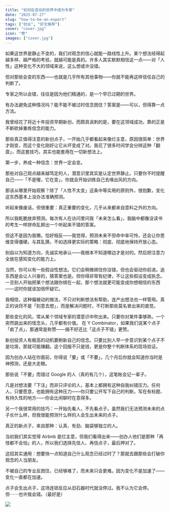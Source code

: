 ```yaml
---
title: "如何在变动的世界中成为专家"
date: "2025-07-27"
slug: "how-to-be-an-expert"
tags: ["创业", "好文推荐"]
cover: "cover.jpg"
icon: "😎"
images: ["cover.jpg"]
---
```

如果这世界是静止不变的，我们对观念的信心就能一路线性上升。某个想法经得起越多样、越严格的考验，就越可能是真的。许多人其实默默相信这一点——对「人性」这种变化不大的领域来说，这么想或许没错。



但对那些会变的东西——也就是几乎所有其他事物——你就不能再这样信任自己的判断了。



专家之所以会错，往往是因为他们精通的，是一个早已过期的世界。



有办法避免这种情况吗？能不能不被过时信念困住？答案是——可以，但得靠一点方法。



我曾经花了将近十年投资早期新创，而颇具讽刺的是，要在这领域成功，靠的正是不断砍掉重练信念的能力。



那些真正值得注意的新创点子，一开始几乎都看起来像烂主意，原因很简单：世界才刚变，而这个变化刚好让它从坏变成了对。我花了很多时间学会分辨这种「翻盘」，而这套技巧，其实也能套用在一切新想法上。



第一步，养成一种信念：世界一定会变。



那些对自己观点越来越笃定的人，潜意识里其实是认定世界静止。只要你不时提醒自己——「不是喔，它在变」，你就会开始训练自己去嗅出风的方向。



那该从哪里开始观察？除了「人性不太变」这条中等实用的原则外，很抱歉，变化这东西基本上没办法准确预测。



听起来像废话，但很重要：真正重要的变化，几乎从来都来自意料之外的方向。



所以我乾脆放弃预测。每次有人在访问里问我「未来怎么看」，我脑中都像没读书的考生一样拼命乱掰出一个听起来不错的答案。



但这不是因为我懒。恰好相反——我觉得，预测未来不但命中率可怜，还会让你思维变得僵硬。与其乱猜，不如选择更实际的策略：彻底、彻底地保持开放心态。



别自以为知道方向，先诚实地承认——我根本不知道哪边才是对的。然后把注意力全放在感知变化的能力上。



当然，你可以有一些假设性想法。它们会稍微绑住你没错，但也会驱动你前进。追东西是会让人兴奋的，猜答案也是。但你得非常有纪律，不让这些假设变成执念。
一旦别人开始把某个想法跟你绑在一起，那个想法就更可能变成你想相信的东西——这时你就该加倍怀疑它。



我相信，这种偏被动的做法，不只对判断想法有帮助，连产出想法也一样管用。真正的诀窍不是「刻意去想」，而是解决问题时，不打断那些莫名冒出来的直觉。



那些变化的风，常从某个领域专家的潜意识中吹出来。只要你对某件事够熟，一个突然跳出来的怪念头，几乎都有价值。
在 Y Combinator，如果我们说某个点子「疯了点」，那通常是称赞——搞不好还比「这点子不错」更赞。



新创投资人有极高的动机要刷新自己的信念。只要比别人早一步意识到某个点子不是垃圾，那就可能赚翻。这个回报不只是钱，更是你整个判断体系的现场验证。



因为创办人站在你面前，你得说「要」或「不要」，几个月后你就会知道你当时是神预测，还是大走眼。



那些说「不要」而错过 Google 的人（真的有几个），这笔帐会记一辈子。



凡是对想法要「下注」而非只评论的人，基本上都拥有这种自我纠错压力。任何人，只要愿意，也能拥有这种压力——你只要公开写下自己的判断。写在有标题、有持久性的地方——你会比闲聊时在意得多。



另一个我很常用的技巧：一开始先看人，不先看点子。虽然我们无法预测未来的点子长什么样，但我很能预测什么样的人会生出未来的点子。



真正的新点子，来自那种：认真、有劲、脑袋够独立的人。



当初我们其实觉得 Airbnb 是烂主意，但我们看得出来——创办人他们是那种「再怪都不会怕」的人，所以我们选择先信人、再信点子，最后押对了。



这招其实通用：想要快一点知道自己什么观念已经过时了？那就去跟那些会打破你观念的人当朋友。



不被自己的专业反困住，已经够难了，而未来只会更难。因为变化不是加速了——变化一直都在加速。



点子会生出点子，这场连锁反应从旧石器时代就没停过。我不认为它会停。
但⋯⋯也许我会错。（最好是）




![](https://prod-files-secure.s3.us-west-2.amazonaws.com/112d0858-5090-4d34-a606-b75eb8d65fd2/46476355-9cf3-4e99-9b7a-3531bc426380/1000202064.png?X-Amz-Algorithm=AWS4-HMAC-SHA256&X-Amz-Content-Sha256=UNSIGNED-PAYLOAD&X-Amz-Credential=ASIAZI2LB466324QMXY7%2F20250920%2Fus-west-2%2Fs3%2Faws4_request&X-Amz-Date=20250920T043407Z&X-Amz-Expires=3600&X-Amz-Security-Token=IQoJb3JpZ2luX2VjEGwaCXVzLXdlc3QtMiJIMEYCIQDfykuFCLGKCclGzlvznEHQkl9qf3bhWpuC%2BCreOjYe8wIhANwYdHzhahKjP8dU%2BJVhNx4Z%2F3MHr266po025BZeqGIDKogECOX%2F%2F%2F%2F%2F%2F%2F%2F%2F%2FwEQABoMNjM3NDIzMTgzODA1Igy%2BREoJbtb9D1HOW70q3APw48ibbZkcb57OnNR7hJE6%2F5dgTk4OeTVOxf95wEp%2B6eSNoQKkXv5NfcYySbWMc2ad78k9qof%2F2%2F5fl7iv8FYpdUrqbthxfAucKvILzoTYmg%2B8bbV3lEQyuzOJJZH%2FNe3AkkodLX4aQdgpDmX9%2BWYkZ%2BBdLeYpY41y1smmHOV0Evi1gQ1P5vwIdPpSF02x2wfTPDw19I4oarqDY02u%2Fmu4CItbzXYc1NTlufEk3Egokf8Nc8FSX8wh%2BlW7AV6LMtTNEqvMRJqi%2BvSqSwsSrpsEqSS1WQ3RUZk42n%2BQDcA%2Bw0s33gfn%2F5IMJ%2Fx%2FF1STg%2BNuRw%2B09iB3d886TvIoewxxuq60E6B%2B4ikCFnulhC4uj82553fDe075IE526hMqQSdbzyYImezkyOFClEkLw%2BdbbdAei9feoDB8CgMmRjU%2Be6C8%2BNSFXzpbmeF7uoJQsJ0s7%2F9JfTkRG3O4MTWCKRGhHYX%2BfT%2Ft2kGSHim5rexUnnmnpYwrUjX3i9m0m4%2BIjJYB3Dye3gqcmsyOWIGGirMJdTK%2FZF2QvncrLnKZ4p%2B2v%2FHdbWqpwGzrHa%2BRb%2BWaw%2FEHo9YNTUWUaSLtZqNeahvgwTYqG8BaYkvIWHn1Cu%2BG6I7s73MrbJ3jNwhGEzDoyrjGBjqkAU2Z5kqnd9wks9Ee6N1LxlcYN58BEGMZjYSULGEpUQ9TcZFVkzIc2PJ%2BuaE1naysSH%2FRpPR%2BG126Kfce8DcsDmst9yxUgCB0sMksNSz7lwlvSnOmTrcCoBiSaaI%2Bgjuy38MlvjpzCp6iH%2B1otAILP2q4SrY6qcZ3bZybRuIhYLdjsxccbsM6K9OFuogvmP9DdSlzMih2C3VcpEA1VHZmZLsQbF%2Bk&X-Amz-Signature=e52aef1d0167eed59fe60da59064d37fd724d30b70f8c644b13e9cde59b13410&X-Amz-SignedHeaders=host&x-amz-checksum-mode=ENABLED&x-id=GetObject)

